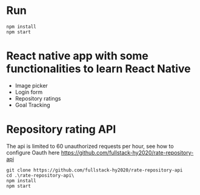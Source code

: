 # Run

```
npm install
npm start
```

# React native app with some functionalities to learn React Native

- Image picker
- Login form
- Repository ratings
- Goal Tracking


# Repository rating API
The api is limited to 60 unauthorized requests per hour, see how to configure Oauth here https://github.com/fullstack-hy2020/rate-repository-api

```
git clone https://github.com/fullstack-hy2020/rate-repository-api
cd .\rate-repository-api\
npm install
npm start
```


